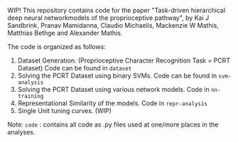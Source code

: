 WIP! This repository contains code for the paper "Task-driven hierarchical deep neural networkmodels of the proprioceptive pathway", by Kai J Sandbrink, Pranav Mamidanna, Claudio Michaelis, Mackenzie W Mathis, Matthias Bethge and Alexander Mathis.

The code is organized as follows:
1. Dataset Generation. (Proprioceptive Character Recognition Task = PCRT Dataset) Code can be found in `dataset`
2. Solving the PCRT Dataset using binary SVMs. Code can be found in `svm-analysis`
3. Solving the PCRT Dataset using various network models. Code in `nn-training`
4. Representational Similarity of the models. Code in `repr-analysis`
5. Single Unit tuning curves. (WIP)

Note: `code` : contains all code as .py files used at one/more places in the analyses.

